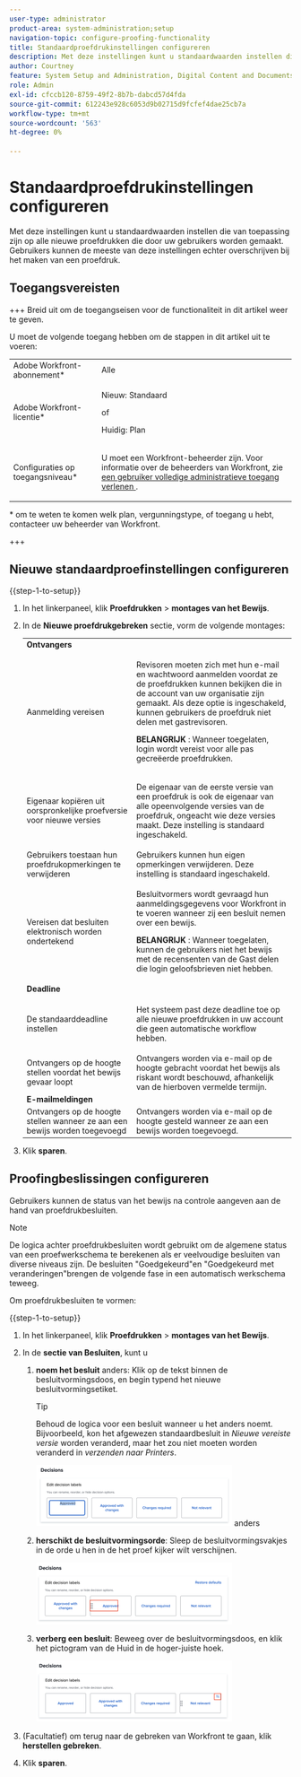 ```yaml
---
user-type: administrator
product-area: system-administration;setup
navigation-topic: configure-proofing-functionality
title: Standaardproefdrukinstellingen configureren
description: Met deze instellingen kunt u standaardwaarden instellen die van toepassing zijn op alle nieuwe proefdrukken die door uw gebruikers worden gemaakt. Gebruikers kunnen de meeste van deze instellingen echter overschrijven bij het maken van een proefdruk.
author: Courtney
feature: System Setup and Administration, Digital Content and Documents
role: Admin
exl-id: cfccb120-8759-49f2-8b7b-dabcd57d4fda
source-git-commit: 612243e928c6053d9b02715d9fcfef4dae25cb7a
workflow-type: tm+mt
source-wordcount: '563'
ht-degree: 0%

---
```


# Standaardproefdrukinstellingen configureren

Met deze instellingen kunt u standaardwaarden instellen die van toepassing zijn op alle nieuwe proefdrukken die door uw gebruikers worden gemaakt. Gebruikers kunnen de meeste van deze instellingen echter overschrijven bij het maken van een proefdruk.

## Toegangsvereisten

+++ Breid uit om de toegangseisen voor de functionaliteit in dit artikel weer te geven.

U moet de volgende toegang hebben om de stappen in dit artikel uit te voeren:

<table style="table-layout:auto"> 
 <col> 
 <col> 
 <tbody> 
  <tr> 
   <td role="rowheader">Adobe Workfront-abonnement*</td> 
   <td>Alle</td> 
  </tr> 
  <tr> 
   <td role="rowheader">Adobe Workfront-licentie*</td> 
   <td>
   <p>Nieuw: Standaard</p>
   of
   <p>Huidig: Plan</p></td> 
  </tr> 
  <tr> 
   <td role="rowheader">Configuraties op toegangsniveau*</td> 
   <td> <p>U moet een Workfront-beheerder zijn. Voor informatie over de beheerders van Workfront, zie <a href="../../../administration-and-setup/add-users/configure-and-grant-access/grant-a-user-full-administrative-access.md" class="MCXref xref"> een gebruiker volledige administratieve toegang verlenen </a>.</p> </td> 
  </tr> 
 </tbody> 
</table>

&#42; om te weten te komen welk plan, vergunningstype, of toegang u hebt, contacteer uw beheerder van Workfront.

+++

## Nieuwe standaardproefinstellingen configureren

{{step-1-to-setup}}

1. In het linkerpaneel, klik **Proefdrukken** > **montages van het Bewijs**.
1. In de **Nieuwe proefdrukgebreken** sectie, vorm de volgende montages:

   <table style="table-layout:auto"> 
    <col> 
    <col> 
    <tbody> 
     <tr> 
      <td role="rowheader" colspan="2"><b>Ontvangers</b></td> 
     </tr> 
     <tr> 
      <td role="rowheader">Aanmelding vereisen</td> 
      <td> <p>Revisoren moeten zich met hun e-mail en wachtwoord aanmelden voordat ze de proefdrukken kunnen bekijken die in de account van uw organisatie zijn gemaakt. Als deze optie is ingeschakeld, kunnen gebruikers de proefdruk niet delen met gastrevisoren.</p> <p><b> BELANGRIJK </b>: Wanneer toegelaten, login wordt vereist voor alle pas gecreëerde proefdrukken.</p> </td> 
     </tr> 
     <tr> 
      <td role="rowheader">Eigenaar kopiëren uit oorspronkelijke proefversie voor nieuwe versies</td> 
      <td> <p>De eigenaar van de eerste versie van een proefdruk is ook de eigenaar van alle opeenvolgende versies van de proefdruk, ongeacht wie deze versies maakt. Deze instelling is standaard ingeschakeld.</p> </td> 
     </tr> 
     <tr> 
      <td role="rowheader">Gebruikers toestaan hun proefdrukopmerkingen te verwijderen</td> 
      <td>Gebruikers kunnen hun eigen opmerkingen verwijderen. Deze instelling is standaard ingeschakeld.</td> 
     </tr> 
     <tr> 
      <td role="rowheader">Vereisen dat besluiten elektronisch worden ondertekend </td> 
      <td> <p>Besluitvormers wordt gevraagd hun aanmeldingsgegevens voor Workfront in te voeren wanneer zij een besluit nemen over een bewijs.</p> <p><b> BELANGRIJK </b>: Wanneer toegelaten, kunnen de gebruikers niet het bewijs met de recensenten van de Gast delen die login geloofsbrieven niet hebben.</p> </td> 
     </tr> 
     <tr> 
      <td role="rowheader" colspan="2"><b>Deadline</b></td> 
     </tr> 
     <tr> 
      <td role="rowheader">De standaarddeadline instellen</td> 
      <td> <p>Het systeem past deze deadline toe op alle nieuwe proefdrukken in uw account die geen automatische workflow hebben.</p> </td> 
     </tr> 
     <tr> 
      <td role="rowheader">Ontvangers op de hoogte stellen voordat het bewijs gevaar loopt</td> 
      <td>Ontvangers worden via e-mail op de hoogte gebracht voordat het bewijs als riskant wordt beschouwd, afhankelijk van de hierboven vermelde termijn.</td> 
     </tr> 
     <tr> 
      <td role="rowheader" colspan="2"><b>E-mailmeldingen</b></td> 
     </tr> 
     <tr> 
      <td role="rowheader">Ontvangers op de hoogte stellen wanneer ze aan een bewijs worden toegevoegd</td> 
      <td>Ontvangers worden via e-mail op de hoogte gesteld wanneer ze aan een bewijs worden toegevoegd.</td> 
     </tr> 
    </tbody> 
   </table>

1. Klik **sparen**.

## Proofingbeslissingen configureren

Gebruikers kunnen de status van het bewijs na controle aangeven aan de hand van proefdrukbesluiten.

>[!NOTE]
>
>De logica achter proefdrukbesluiten wordt gebruikt om de algemene status van een proefwerkschema te berekenen als er veelvoudige besluiten van diverse niveaus zijn. De besluiten &quot;Goedgekeurd&quot;en &quot;Goedgekeurd met veranderingen&quot;brengen de volgende fase in een automatisch werkschema teweeg.

Om proefdrukbesluiten te vormen:

{{step-1-to-setup}}

1. In het linkerpaneel, klik **Proefdrukken** > **montages van het Bewijs**.
1. In de **sectie van Besluiten**, kunt u

   1. **noem het besluit** anders: Klik op de tekst binnen de besluitvormingsdoos, en begin typend het nieuwe besluitvormingsetiket.

      >[!TIP]
      >
      >Behoud de logica voor een besluit wanneer u het anders noemt. Bijvoorbeeld, kon het afgewezen standaardbesluit in *Nieuwe vereiste versie* worden veranderd, maar het zou niet moeten worden veranderd in *verzenden naar Printers*.

      ![&#x200B; noem besluit &#x200B;](assets/rename-decision-350x109.png) anders

   1. **herschikt de besluitvormingsorde**: Sleep de besluitvormingsvakjes in de orde u hen in de het proef kijker wilt verschijnen.

      ![&#x200B; besluit van de beweging &#x200B;](assets/move-decision-350x110.png)

   1. **verberg een besluit**: Beweeg over de besluitvormingsdoos, en klik het pictogram van de Huid in de hoger-juiste hoek.

      ![&#x200B; besluit van de Huid &#x200B;](assets/hide-decision-350x109.png)

1. (Facultatief) om terug naar de gebreken van Workfront te gaan, klik **herstellen gebreken**.
1. Klik **sparen**.
